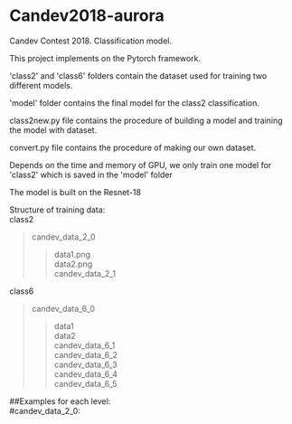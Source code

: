 # Candev2018-aurora
Candev Contest 2018. Classification model.         

This project implements on the Pytorch framework.

'class2' and 'class6' folders contain the dataset used for training two different models.

'model' folder contains the final model for the class2 classification.

class2new.py file contains the procedure of building a model and training the model with dataset.

convert.py file contains the procedure of making our own dataset.

Depends on the time and memory of GPU, we only train one model for 'class2' which is saved in the 'model' folder

The model is built on the Resnet-18

Structure of training data:     
class2          
>candev_data_2_0         
>>data1.png           
>>data2.png       
>candev_data_2_1        

             
class6     
>candev_data_6_0       
>>data1         
>>data2        
>candev_data_6_1         
>candev_data_6_2        
>candev_data_6_3       
>candev_data_6_4       
>candev_data_6_5        
      
##Examples for each level:       
#candev_data_2_0:        
